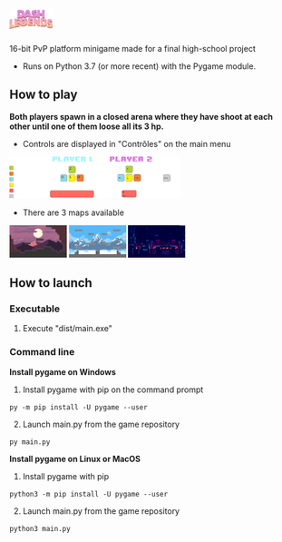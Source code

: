 # <img alt="Title" src="dist/assets/Background/menu/logo.png" width="15%">

16-bit PvP platform minigame made for a final high-school project

- Runs on Python 3.7 (or more recent) with the Pygame module.

## How to play
**Both players spawn in a closed arena where they have shoot at each other until one of them loose all its 3 hp.**

- Controls are displayed in "Contrôles" on the main menu
<img alt="Controls" src="dist/assets/Miscellaneous/Option/controls.png" width="60%">

- There are 3 maps available

<img alt="SM" src="dist/assets/Background/sunset_mountain/mountain_preview.png" width="20%"> <img alt="IA" src="dist/assets/Background/icy_arena/arena_preview.png" width="20%"> <img alt="NL" src="dist/assets/Background/neo_lagos/neo_preview.png" width="20%">

## How to launch

### Executable

1. Execute "dist/main.exe"

### Command line

**Install pygame on Windows**

1. Install pygame with pip on the command prompt
```
py -m pip install -U pygame --user
```
2. Launch main.py from the game repository
```
py main.py
```

**Install pygame on Linux or MacOS**

1. Install pygame with pip
```
python3 -m pip install -U pygame --user
```
2. Launch main.py from the game repository
```
python3 main.py
```
